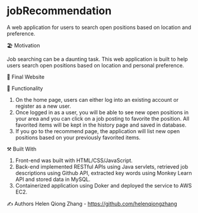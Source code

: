 # jobRecommendation
A web application for users to search open positions based on location and preference.

🏖️ Motivation

Job searching can be a daunting task. This web application is built to help users search open positions based on location and personal preference.


🐥 Final Website



🛒 Functionality

1. On the home page, users can either log into an existing account or register as a new user. 
2. Once logged in as a user, you will be able to see new open positions in your area and you can click on a job posting to favorite the position. All favorited items will be kept in the history page and saved in database.
3. If you go to the recommend page, the application will list new open positions based on your previously favorited items.



⚒ Built With

1. Front-end was built with HTML/CSS/JavaScript. 
2. Back-end implemented RESTful APIs using Java servlets, retrieved job descriptions using Github API, extracted key words using Monkey Learn API and stored data in MySQL.
3. Containerized application using Doker and deployed the service to AWS EC2.


✍ Authors
Helen Qiong Zhang - https://github.com/helenqiongzhang
